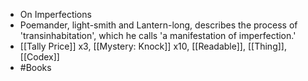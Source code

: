 - On Imperfections
- Poemander, light-smith and Lantern-long, describes the process of 'transinhabitation', which he calls 'a manifestation of imperfection.'
- [[Tally Price]] x3, [[Mystery: Knock]] x10, [[Readable]], [[Thing]], [[Codex]]
- #Books